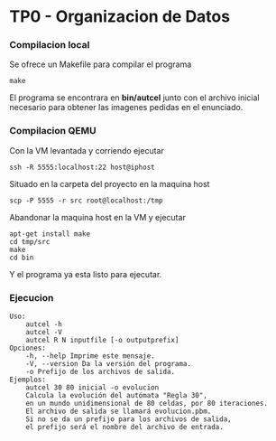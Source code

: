 # TP0 - Organizacion de Datos

### Compilacion local

Se ofrece un Makefile para compilar el programa

`make`

El programa se encontrara en **bin/autcel** junto con el archivo inicial necesario para obtener las imagenes pedidas
en el enunciado.

### Compilacion QEMU

Con la VM levantada y corriendo ejecutar

`ssh -R 5555:localhost:22 host@iphost`

Situado en la carpeta del proyecto en la maquina host

`scp -P 5555 -r src root@localhost:/tmp`

Abandonar la maquina host en la VM y ejecutar

```
apt-get install make
cd tmp/src
make
cd bin
```

Y el programa ya esta listo para ejecutar.


### Ejecucion

```
Uso:
    autcel -h
    autcel -V
    autcel R N inputfile [-o outputprefix]
Opciones:
    -h, --help Imprime este mensaje.
    -V, --version Da la versión del programa.
    -o Prefijo de los archivos de salida.
Ejemplos:
    autcel 30 80 inicial -o evolucion
    Calcula la evolución del autómata "Regla 30",
    en un mundo unidimensional de 80 celdas, por 80 iteraciones.
    El archivo de salida se llamará evolucion.pbm.
    Si no se da un prefijo para los archivos de salida,
    el prefijo será el nombre del archivo de entrada.
```
